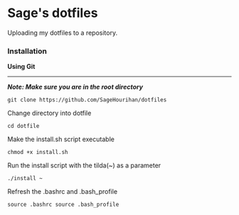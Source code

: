 # Sage's dotfiles

Uploading my dotfiles to a repository.

### Installation

**Using Git**
______
***Note: Make sure you are in the root directory***

`git clone https://github.com/SageHourihan/dotfiles`

Change directory into dotfile

`cd dotfile`

Make the install.sh script executable

`chmod +x install.sh`

Run the install script with the tilda(~) as a parameter

`./install ~`

Refresh the .bashrc and .bash_profile

`source .bashrc source .bash_profile`


